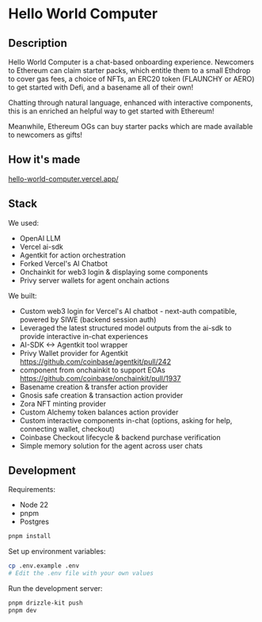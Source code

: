 # Hello World Computer

## Description

Hello World Computer is a chat-based onboarding experience. Newcomers to Ethereum can claim starter packs, which entitle them to a small Ethdrop to cover gas fees, a choice of NFTs, an ERC20 token (FLAUNCHY or AERO) to get started with Defi, and a basename all of their own!

Chatting through natural language, enhanced with interactive components, this is an enriched an helpful way to get started with Ethereum!

Meanwhile, Ethereum OGs can buy starter packs which are made available to newcomers as gifts!

## How it's made

[hello-world-computer.vercel.app/](https://hello-world-computer.vercel.app/)

## Stack

We used:
- OpenAI LLM
- Vercel ai-sdk
- Agentkit for action orchestration
- Forked Vercel's AI Chatbot
- Onchainkit for web3 login & displaying some components
- Privy server wallets for agent onchain actions

We built:
- Custom web3 login for Vercel's AI chatbot - next-auth compatible, powered by SIWE (backend session auth)
- Leveraged the latest structured model outputs from the ai-sdk to provide interactive in-chat experiences
- AI-SDK <-> Agentkit tool wrapper
- Privy Wallet provider for Agentkit https://github.com/coinbase/agentkit/pull/242
- <Checkout/> component from onchainkit to support EOAs  https://github.com/coinbase/onchainkit/pull/1937
- Basename creation & transfer action provider
- Gnosis safe creation & transaction action provider
- Zora NFT minting provider
- Custom Alchemy token balances action provider
- Custom interactive components in-chat (options, asking for help, connecting wallet, checkout)
- Coinbase Checkout lifecycle & backend purchase verification
- Simple memory solution for the agent across user chats

## Development

Requirements:
- Node 22
- pnpm
- Postgres

```bash
pnpm install
```

Set up environment variables:

```bash
cp .env.example .env
# Edit the .env file with your own values
```

Run the development server:

```bash
pnpm drizzle-kit push
pnpm dev
```

